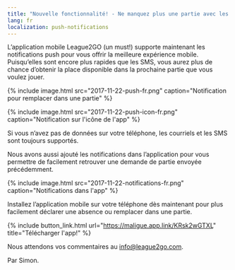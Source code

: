 ```yaml
---
title: "Nouvelle fonctionnalité! - Ne manquez plus une partie avec les pushs!"
lang: fr
localization: push-notifications
---
```

L’application mobile League2GO (un must!) supporte maintenant les notifications push pour vous offrir la meilleure expérience mobile. Puisqu’elles sont encore plus rapides que les SMS, vous aurez plus de chance d’obtenir la place disponible dans la prochaine partie que vous voulez jouer.

{% include image.html src="2017-11-22-push-fr.png" caption="Notification pour remplacer dans une partie" %}

{% include image.html src="2017-11-22-push-icon-fr.png" caption="Notification sur l'icône de l'app" %}

Si vous n’avez pas de données sur votre téléphone, les courriels et les SMS sont toujours supportés.

Nous avons aussi ajouté les notifications dans l’application pour vous permettre de facilement retrouver une demande de partie envoyée précédemment.

{% include image.html src="2017-11-22-notifications-fr.png" caption="Notifications dans l'app" %}

Installez l’application mobile sur votre téléphone dès maintenant pour plus facilement déclarer une absence ou remplacer dans une partie.

{% include button_link.html url="https://maligue.app.link/KRsk2wGTXL" title="Télécharger l'app!" %}

Nous attendons vos commentaires au [info@league2go.com](mailto:info@league2go.com).

Par Simon.
